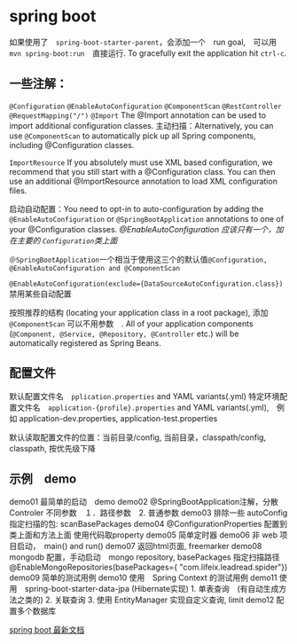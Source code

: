 # spring boot
如果使用了　`spring-boot-starter-parent`，会添加一个　run goal,　可以用　`mvn spring-boot:run`　直接运行.
To gracefully exit the application hit `ctrl-c`.

## 一些注解：

`@Configuration`
`@EnableAutoConfiguration`
`@ComponentScan`
`@RestController`
`@RequestMapping("/")`
`@Import` The @Import annotation can be used to import additional configuration classes. 
主动扫描：Alternatively, you can use `@ComponentScan` to automatically pick up all Spring components, including @Configuration classes.

`ImportResource` If you absolutely must use XML based configuration, we recommend that you still start with a @Configuration class. You can then use an additional @ImportResource annotation to load XML configuration files.

启动自动配置：You need to opt-in to auto-configuration by adding the `@EnableAutoConfiguration` or `@SpringBootApplication` annotations to one of your @Configuration classes.
*@EnableAutoConfiguration 应该只有一个，加在主要的 `Configuration`类上面*

`＠SpringBootApplication`一个相当于使用这三个的默认值`@Configuration, @EnableAutoConfiguration and @ComponentScan`

`@EnableAutoConfiguration(exclude={DataSourceAutoConfiguration.class})`  禁用某些自动配置


按照推荐的结构 (locating your application class in a root package), 添加 `@ComponentScan` 可以不用参数　. All of your application components (`@Component, @Service, @Repository, @Controller` etc.) will be automatically registered as Spring Beans.


## 配置文件
默认配置文件名　`pplication.properties` and YAML variants(.yml)
特定环境配置文件名　`application-{profile}.properties` and YAML variants(.yml),　例如 application-dev.properties, application-test.properties

默认读取配置文件的位置：当前目录/config, 当前目录，classpath/config, classpath, 按优先级下降　


## 示例　demo
demo01  最简单的启动　demo
demo02  @SpringBootApplication注解，分散　Controler
		不同参数　１．路径参数　2. 普通参数
demo03  排除一些 autoConfig
	    指定扫描的包: scanBasePackages
demo04  @ConfigurationProperties 配置到类上面和方法上面
		使用代码取property
demo05  简单定时器
demo06  非 web 项目启动，　main() and run()
demo07  返回html页面, freemarker
demo08  mongodb 配置，手动启动　mongo repository, basePackages 指定扫描路径
		@EnableMongoRepositories(basePackages={ "com.lifeix.leadread.spider"})
demo09  简单的测试用例
demo10  使用　Spring Context 的测试用例
demo11  使用　spring-boot-starter-data-jpa  (Hibernate实现)
		1. 单表查询　(有自动生成方法之类的)
		2. 关联查询
		3. 使用 EntityManager 实现自定义查询, limit
demo12  配置多个数据库






[spring boot 最新文档](https://docs.spring.io/spring-boot/docs/current-SNAPSHOT/reference/htmlsingle/#getting-started)  

